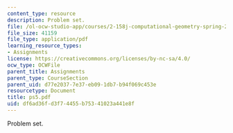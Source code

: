 ```yaml
---
content_type: resource
description: Problem set.
file: /ol-ocw-studio-app/courses/2-158j-computational-geometry-spring-2003/df6ad36fd3f74455b75341023a441e8f_ps5.pdf
file_size: 41159
file_type: application/pdf
learning_resource_types:
- Assignments
license: https://creativecommons.org/licenses/by-nc-sa/4.0/
ocw_type: OCWFile
parent_title: Assignments
parent_type: CourseSection
parent_uid: d77e2037-7e37-eb09-1db7-b94f069c453e
resourcetype: Document
title: ps5.pdf
uid: df6ad36f-d3f7-4455-b753-41023a441e8f
---
```

Problem set.